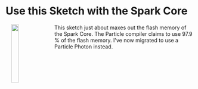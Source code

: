 # Use this Sketch with the Spark Core
<img align="left" src="https://github.com/sparcules/Spark_Pixels/blob/master/Pics/spark_core.png" width="20%" height="20%" hspace="15" style="float: left">This sketch just about maxes out the flash memory of the Spark Core. The Particle compiler claims to use 97.9 % of the flash memory. I've now migrated to use a Particle Photon instead.
